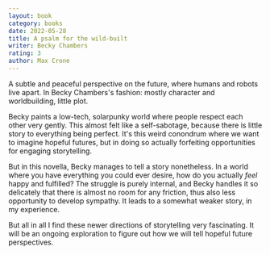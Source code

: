 ```yaml
---
layout: book
category: books
date: 2022-05-28
title: A psalm for the wild-built
writer: Becky Chambers
rating: 3
author: Max Crone
---
```

A subtle and peaceful perspective on the future, where humans and robots live apart. In Becky Chambers's fashion: mostly character and worldbuilding, little plot.

Becky paints a low-tech, solarpunky world where people respect each other very gently. This almost felt like a self-sabotage, because there is little story to everything being perfect. It's this weird conondrum where we want to imagine hopeful futures, but in doing so actually forfeiting opportunities for engaging storytelling.

But in this novella, Becky manages to tell a story nonetheless. In a world where you have everything you could ever desire, how do you actually *feel* happy and fulfilled? The struggle is purely internal, and Becky handles it so delicately that there is almost no room for any friction, thus also less opportunity to develop sympathy. It leads to a somewhat weaker story, in my experience.

But all in all I find these newer directions of storytelling very fascinating. It will be an ongoing exploration to figure out how we will tell hopeful future perspectives.
